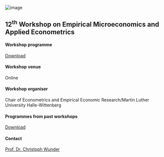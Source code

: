 
![image](/EMAE/docs/assets/MLU-logo.png)
## 12<sup>th</sup> Workshop on Empirical Microeconomics and Applied Econometrics

#### Workshop programme 
[Download](https://github.com/Sachif13/EMAE/blob/main/Current%20workshop/Test%20PDF.pdf)

#### Workshop venue 
Online

#### Workshop organiser 
Chair of Econometrics and Empirical Economic Research/Martin Luther University Halle-Wittenberg

#### Programmes from past workshops 
[Download](https://github.com/Sachif13/EMAE/tree/main/Past%20workshops)

#### Contact
[Prof. Dr. Christoph Wunder](https://oekonometrie.wiwi.uni-halle.de/team/prof._dr._christoph_wunder/)
